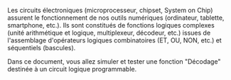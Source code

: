 Les circuits électroniques (microprocesseur, chipset, System on Chip) assurent le fonctionnement de nos outils numériques (ordinateur, tablette, smartphone, etc.). Ils sont constitués de fonctions logiques complexes (unité arithmétique et logique, multiplexeur, décodeur, etc.) issues de l'assemblage d'opérateurs logiques combinatoires (ET, OU, NON, etc.) et séquentiels (bascules).

Dans ce document, vous allez simuler et tester une fonction "Décodage" destinée à un circuit logique programmable.
